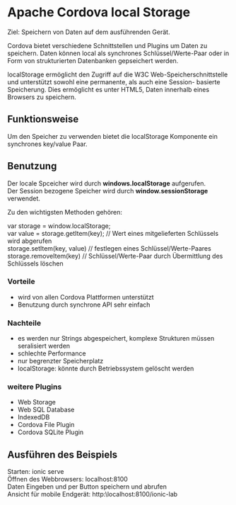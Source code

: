 # Apache Cordova local Storage

Ziel: Speichern von Daten auf dem ausführenden Gerät.

Cordova bietet verschiedene Schnittstellen und Plugins um Daten zu speichern.
Daten können local als synchrones Schlüssel/Werte-Paar oder in Form von strukturierten Datenbanken gepseichert werden.

localStorage ermöglicht den Zugriff auf die W3C Web-Speicherschnittstelle und unterstützt sowohl eine permanente, als auch eine Session- basierte Speicherung. Dies ermöglicht es unter HTML5, Daten innerhalb eines Browsers zu speichern.

## Funktionsweise

Um den Speicher zu verwenden bietet die localStorage Komponente ein synchrones key/value Paar.

## Benutzung

Der locale Spceicher wird durch __windows.localStorage__ aufgerufen.  
Der Session bezogene Speicher wird durch __window.sessionStorage__ verwendet.

Zu den wichtigsten Methoden gehören:

var storage = window.localStorage;     
var value = storage.getItem(key); // Wert eines mitgelieferten Schlüssels wird abgerufen     
storage.setItem(key, value)       // festlegen eines Schlüssel/Werte-Paares      
storage.removeItem(key)           // Schlüssel/Werte-Paar durch Übermittlung des Schlüssels löschen    

### Vorteile

* wird von allen Cordova Plattformen unterstützt
* Benutzung durch synchrone API sehr einfach

### Nachteile
* es werden nur Strings abgespeichert, komplexe Strukturen müssen seralisiert werden
* schlechte Performance
* nur begrenzter Speicherplatz
* localStorage: könnte durch Betriebssystem gelöscht werden

### weitere Plugins
* Web Storage
* Web SQL Database
* IndexedDB
* Cordova File Plugin
* Cordova SQLite Plugin

## Ausführen des Beispiels
Starten: ionic serve  
Öffnen des Webbrowsers: localhost:8100  
Daten Eingeben und per Button speichern und abrufen  
Ansicht für mobile Endgerät: http:\\localhost:8100/ionic-lab  
